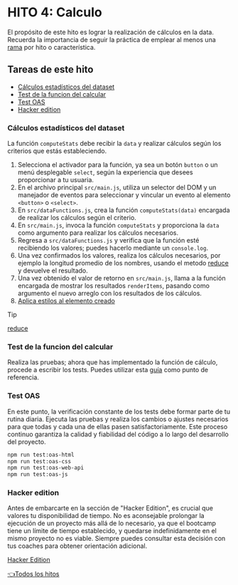 # **HITO 4:** Calculo

El propósito de este hito es lograr la realización de cálculos
en la data. Recuerda la importancia de seguir la práctica de
emplear al menos una
[rama](https://www.atlassian.com/es/git/tutorials/comparing-workflows/feature-branch-workflow)
por hito o característica.

## Tareas de este hito

- [Cálculos estadísticos del dataset](#cálculos-estadísticos-del-dataset)
- [Test de la funcion del calcular](#test-de-la-funcion-del-calcular)
- [Test OAS](#test-oas)
- [Hacker edition](#hacker-edition)

### Cálculos estadísticos del dataset

La función `computeStats` debe recibir la `data` y realizar
cálculos según los criterios que estás estableciendo.

1. Selecciona el activador para la función,
ya sea un botón `button` o un menú desplegable `select`,
según la experiencia que desees proporcionar a tu usuaria.
1. En el archivo principal `src/main.js`, utiliza un
selector del DOM y un manejador de eventos para
seleccionar y vincular un evento al elemento `<button>` o `<select>`.
1. En `src/dataFunctions.js`, crea la función `computeStats(data)`
encargada de realizar los cálculos según el criterio.
1. En `src/main.js`, invoca la función `computeStats`
y proporciona la `data` como argumento para realizar los
cálculos necesarios.
1. Regresa a `src/dataFunctions.js` y verifica que la
función esté recibiendo los valores;
puedes hacerlo mediante un `console.log`.
1. Una vez confirmados los valores, realiza los cálculos necesarios,
por ejemplo la longitud promedio de los nombres, usando el metodo
[reduce](https://developer.mozilla.org/es/docs/Web/JavaScript/Reference/Global_Objects/Array/reduce)
y devuelve el resultado.
1. Una vez obtenido el valor de retorno en `src/main.js`,
llama a la función encargada de mostrar los resultados `renderItems`,
pasando como argumento el nuevo arreglo con los resultados de los cálculos.
1. [Aplica estilos al elemento creado](./03-milestone.md/#estilos)

> [!TIP]
> [reduce](https://developer.mozilla.org/es/docs/Web/JavaScript/Reference/Global_Objects/Array/reduce)

### Test de la funcion del calcular

Realiza las pruebas; ahora que has implementado
la función de cálculo, procede a escribir los tests.
Puedes utilizar esta
[guía](./test.md)
como punto de referencia.

### Test OAS

En este punto, la verificación constante de los tests debe formar
parte de tu rutina diaria. Ejecuta las pruebas y realiza los cambios
o ajustes necesarios para que todas y cada una de ellas pasen
satisfactoriamente. Este proceso continuo garantiza la calidad
y fiabilidad del código a lo largo del desarrollo del proyecto.

``` sh
npm run test:oas-html
npm run test:oas-css
npm run test:oas-web-api
npm run test:oas-js
```

### Hacker edition

Antes de embarcarte en la sección de "Hacker Edition", es
crucial que valores tu disponibilidad de tiempo. No es aconsejable
prolongar la ejecución de un proyecto más allá de lo necesario,
ya que el bootcamp tiene un límite de tiempo establecido, y quedarse
indefinidamente en el mismo proyecto no es viable. Siempre puedes
consultar esta decisión con tus coaches para obtener orientación adicional.

[Hacker Edition](../README.md/#8-hacker-edition)

[👈Todos los hitos](../README.md#6-hitos)
